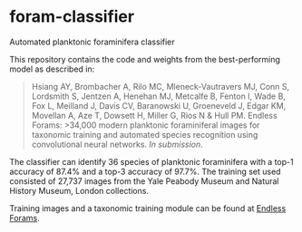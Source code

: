# foram-classifier
Automated planktonic foraminifera classifier

This repository contains the code and weights from the best-performing model as described in:

>    Hsiang AY, Brombacher A, Rilo MC, Mleneck-Vautravers MJ, Conn S, Lordsmith S, Jentzen A, Henehan MJ, Metcalfe B, Fenton I, Wade B, Fox L, Meilland J, Davis CV, Baranowski U, Groeneveld J, Edgar KM, Movellan A, Aze T, Dowsett H, Miller G, Rios N & Hull PM. Endless Forams: >34,000 modern planktonic foraminiferal images for taxonomic training and automated species recognition using convolutional neural networks. *In submission*.

The classifier can identify 36 species of planktonic foraminifera with a top-1 accuracy of 87.4% and a top-3 accuracy of 97.7%. The training set used consisted of 27,737 images from the Yale Peabody Museum and Natural History Museum, London collections.

Training images and a taxonomic training module can be found at [Endless Forams](http://www.endlessforams.org).
